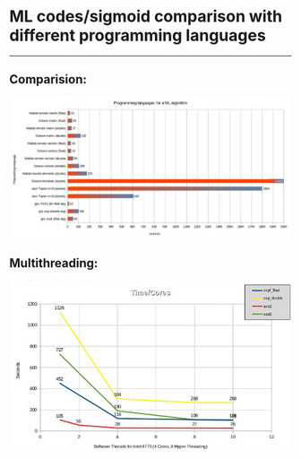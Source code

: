 # ML codes/sigmoid comparison with different programming languages

---

## Comparision:

![pi_cam_preview_usb.py](https://github.com/antor44/sigmoid-comparision/blob/main/Test_ML_algorithm.jpg)

## Multithreading:

![pi_cam_capture_usb.py](https://github.com/antor44/sigmoid-comparision/blob/main/exp_test3.jpg)
